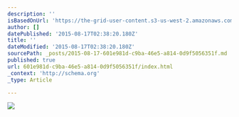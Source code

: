 ```yaml
---
description: ''
isBasedOnUrl: 'https://the-grid-user-content.s3-us-west-2.amazonaws.com/2ce21754-6c53-4b0e-b1b0-14b0b3964efc.jpg'
author: []
datePublished: '2015-08-17T02:38:20.180Z'
title: ''
dateModified: '2015-08-17T02:38:20.180Z'
sourcePath: _posts/2015-08-17-601e981d-c9ba-46e5-a814-0d9f5056351f.md
published: true
url: 601e981d-c9ba-46e5-a814-0d9f5056351f/index.html
_context: 'http://schema.org'
_type: Article

---
```

![](https://the-grid-user-content.s3-us-west-2.amazonaws.com/2ce21754-6c53-4b0e-b1b0-14b0b3964efc.jpg)